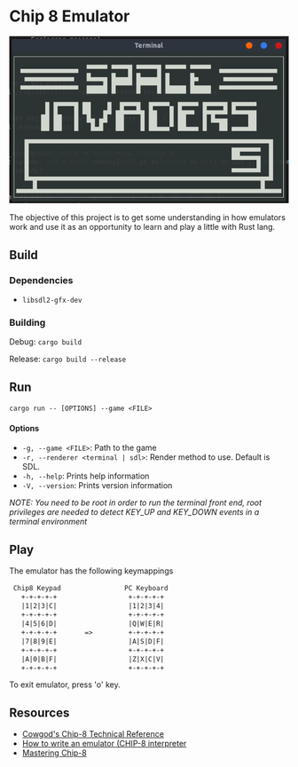 # Chip 8 Emulator

![Preview](https://raw.githubusercontent.com/nicoan/chip8emu/master/preview.gif)

The objective of this project is to get some understanding in how emulators work and use it as an opportunity to learn and play a little with Rust lang. 

## Build

### Dependencies
- `libsdl2-gfx-dev`

### Building
Debug: `cargo build`

Release: `cargo build --release`

## Run

```
cargo run -- [OPTIONS] --game <FILE> 
```

#### Options
 * `-g, --game <FILE>`: Path to the game
 * `-r, --renderer <terminal | sdl>`: Render method to use. Default is SDL.
 * `-h, --help`: Prints help information
 * `-V, --version`: Prints version information

*NOTE: You need to be root in order to run the terminal front end, root privileges are needed to detect KEY_UP and KEY_DOWN events in a terminal environment*

## Play

The emulator has the following keymappings

```
 Chip8 Keypad                PC Keyboard
   +-+-+-+-+                  +-+-+-+-+
   |1|2|3|C|                  |1|2|3|4|
   +-+-+-+-+                  +-+-+-+-+
   |4|5|6|D|                  |Q|W|E|R|
   +-+-+-+-+       =>         +-+-+-+-+
   |7|8|9|E|                  |A|S|D|F|
   +-+-+-+-+                  +-+-+-+-+
   |A|0|B|F|                  |Z|X|C|V|
   +-+-+-+-+                  +-+-+-+-+
```

To exit emulator, press 'o' key.

## Resources
- [Cowgod's Chip-8 Technical Reference](http://devernay.free.fr/hacks/chip8/C8TECH10.HTM)
- [How to write an emulator (CHIP-8 interpreter](http://www.multigesture.net/articles/how-to-write-an-emulator-chip-8-interpreter/)
- [Mastering Chip-8](http://mattmik.com/files/chip8/mastering/chip8.html)